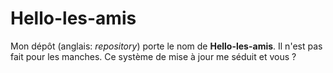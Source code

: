 # Hello-les-amis
Mon dépôt (anglais: *repository*) porte le nom de **Hello-les-amis**. 
Il n'est pas fait pour les manches.
Ce système de mise à jour me séduit et vous ?
